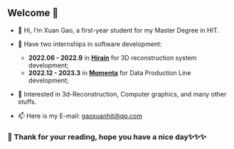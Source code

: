 ## Welcome 🎊

- 👋 Hi, I’m Xuan Gao, a first-year student for my Master Degree in HIT.

- 🔭 Have two internships in software development:
  -   **2022.06 - 2022.9** in [**Hirain**](http://en.hirain.com/) for 3D reconstruction system development;
  -   **2022.12 - 2023.3** in [**Momenta**](https://www.momenta.cn/en/) for Data Production Line development;

- 🌱 Interested in 3d-Reconstruction, Computer graphics, and many other stuffs.

- 📫 Here is my E-mail: gaoxuanhit@qq.com

### 💞️ Thank for your reading, hope you have a nice day✨✨✨

<!---
Terry-GX/Terry-GX is a ✨ special ✨ repository because its `README.md` (this file) appears on your GitHub profile.
You can click the Preview link to take a look at your changes.
- 🔭 I want to be a full-stack developer, and I'll try my best
--->
